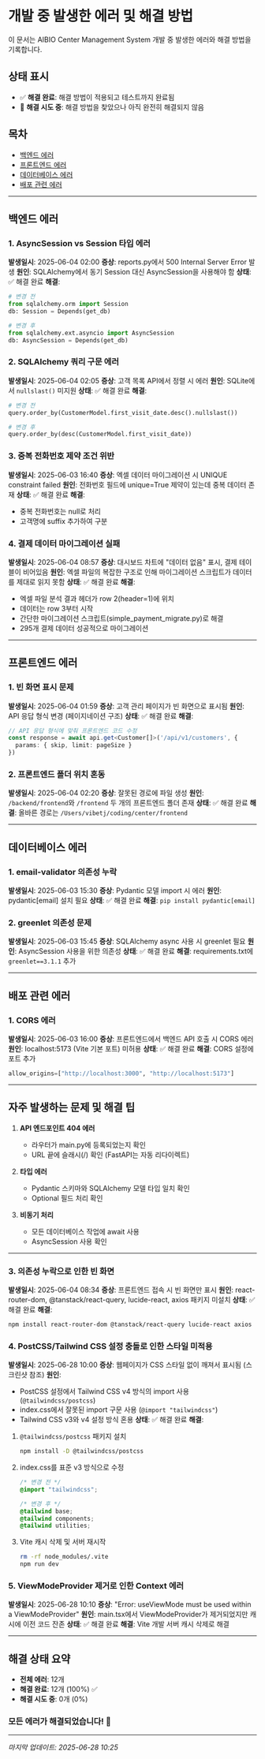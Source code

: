 # 개발 중 발생한 에러 및 해결 방법

이 문서는 AIBIO Center Management System 개발 중 발생한 에러와 해결 방법을 기록합니다.

## 상태 표시
- ✅ **해결 완료**: 해결 방법이 적용되고 테스트까지 완료됨
- 🔄 **해결 시도 중**: 해결 방법을 찾았으나 아직 완전히 해결되지 않음

## 목차
- [백엔드 에러](#백엔드-에러)
- [프론트엔드 에러](#프론트엔드-에러)
- [데이터베이스 에러](#데이터베이스-에러)
- [배포 관련 에러](#배포-관련-에러)

---

## 백엔드 에러

### 1. AsyncSession vs Session 타입 에러
**발생일시**: 2025-06-04 02:00
**증상**: reports.py에서 500 Internal Server Error 발생
**원인**: SQLAlchemy에서 동기 Session 대신 AsyncSession을 사용해야 함
**상태**: ✅ 해결 완료
**해결**:
```python
# 변경 전
from sqlalchemy.orm import Session
db: Session = Depends(get_db)

# 변경 후
from sqlalchemy.ext.asyncio import AsyncSession
db: AsyncSession = Depends(get_db)
```

### 2. SQLAlchemy 쿼리 구문 에러
**발생일시**: 2025-06-04 02:05
**증상**: 고객 목록 API에서 정렬 시 에러
**원인**: SQLite에서 `nullslast()` 미지원
**상태**: ✅ 해결 완료
**해결**:
```python
# 변경 전
query.order_by(CustomerModel.first_visit_date.desc().nullslast())

# 변경 후
query.order_by(desc(CustomerModel.first_visit_date))
```

### 3. 중복 전화번호 제약 조건 위반
**발생일시**: 2025-06-03 16:40
**증상**: 엑셀 데이터 마이그레이션 시 UNIQUE constraint failed
**원인**: 전화번호 필드에 unique=True 제약이 있는데 중복 데이터 존재
**상태**: ✅ 해결 완료
**해결**:
- 중복 전화번호는 null로 처리
- 고객명에 suffix 추가하여 구분

### 4. 결제 데이터 마이그레이션 실패
**발생일시**: 2025-06-04 08:57
**증상**: 대시보드 차트에 "데이터 없음" 표시, 결제 테이블이 비어있음
**원인**: 엑셀 파일의 복잡한 구조로 인해 마이그레이션 스크립트가 데이터를 제대로 읽지 못함
**상태**: ✅ 해결 완료
**해결**:
- 엑셀 파일 분석 결과 헤더가 row 2(header=1)에 위치
- 데이터는 row 3부터 시작
- 간단한 마이그레이션 스크립트(simple_payment_migrate.py)로 해결
- 295개 결제 데이터 성공적으로 마이그레이션

---

## 프론트엔드 에러

### 1. 빈 화면 표시 문제
**발생일시**: 2025-06-04 01:59
**증상**: 고객 관리 페이지가 빈 화면으로 표시됨
**원인**: API 응답 형식 변경 (페이지네이션 구조)
**상태**: ✅ 해결 완료
**해결**:
```typescript
// API 응답 형식에 맞춰 프론트엔드 코드 수정
const response = await api.get<Customer[]>('/api/v1/customers', {
  params: { skip, limit: pageSize }
})
```

### 2. 프론트엔드 폴더 위치 혼동
**발생일시**: 2025-06-04 02:20
**증상**: 잘못된 경로에 파일 생성
**원인**: `/backend/frontend`와 `/frontend` 두 개의 프론트엔드 폴더 존재
**상태**: ✅ 해결 완료
**해결**: 올바른 경로는 `/Users/vibetj/coding/center/frontend`

---

## 데이터베이스 에러

### 1. email-validator 의존성 누락
**발생일시**: 2025-06-03 15:30
**증상**: Pydantic 모델 import 시 에러
**원인**: pydantic[email] 설치 필요
**상태**: ✅ 해결 완료
**해결**: `pip install pydantic[email]`

### 2. greenlet 의존성 문제
**발생일시**: 2025-06-03 15:45
**증상**: SQLAlchemy async 사용 시 greenlet 필요
**원인**: AsyncSession 사용을 위한 의존성
**상태**: ✅ 해결 완료
**해결**: requirements.txt에 `greenlet==3.1.1` 추가

---

## 배포 관련 에러

### 1. CORS 에러
**발생일시**: 2025-06-03 16:00
**증상**: 프론트엔드에서 백엔드 API 호출 시 CORS 에러
**원인**: localhost:5173 (Vite 기본 포트) 미허용
**상태**: ✅ 해결 완료
**해결**: CORS 설정에 포트 추가
```python
allow_origins=["http://localhost:3000", "http://localhost:5173"]
```

---

## 자주 발생하는 문제 및 해결 팁

1. **API 엔드포인트 404 에러**
   - 라우터가 main.py에 등록되었는지 확인
   - URL 끝에 슬래시(/) 확인 (FastAPI는 자동 리다이렉트)

2. **타입 에러**
   - Pydantic 스키마와 SQLAlchemy 모델 타입 일치 확인
   - Optional 필드 처리 확인

3. **비동기 처리**
   - 모든 데이터베이스 작업에 await 사용
   - AsyncSession 사용 확인

---

### 3. 의존성 누락으로 인한 빈 화면
**발생일시**: 2025-06-04 08:34
**증상**: 프론트엔드 접속 시 빈 화면만 표시
**원인**: react-router-dom, @tanstack/react-query, lucide-react, axios 패키지 미설치
**상태**: ✅ 해결 완료
**해결**:
```bash
npm install react-router-dom @tanstack/react-query lucide-react axios
```

### 4. PostCSS/Tailwind CSS 설정 충돌로 인한 스타일 미적용
**발생일시**: 2025-06-28 10:00
**증상**: 웹페이지가 CSS 스타일 없이 깨져서 표시됨 (스크린샷 참조)
**원인**:
- PostCSS 설정에서 Tailwind CSS v4 방식의 import 사용 (`@tailwindcss/postcss`)
- index.css에서 잘못된 import 구문 사용 (`@import "tailwindcss"`)
- Tailwind CSS v3와 v4 설정 방식 혼용
**상태**: ✅ 해결 완료
**해결**:
1. `@tailwindcss/postcss` 패키지 설치
   ```bash
   npm install -D @tailwindcss/postcss
   ```
2. index.css를 표준 v3 방식으로 수정
   ```css
   /* 변경 전 */
   @import "tailwindcss";

   /* 변경 후 */
   @tailwind base;
   @tailwind components;
   @tailwind utilities;
   ```
3. Vite 캐시 삭제 및 서버 재시작
   ```bash
   rm -rf node_modules/.vite
   npm run dev
   ```

### 5. ViewModeProvider 제거로 인한 Context 에러
**발생일시**: 2025-06-28 10:10
**증상**: "Error: useViewMode must be used within a ViewModeProvider"
**원인**: main.tsx에서 ViewModeProvider가 제거되었지만 캐시에 이전 코드 잔존
**상태**: ✅ 해결 완료
**해결**: Vite 개발 서버 캐시 삭제로 해결

---

## 해결 상태 요약
- **전체 에러**: 12개
- **해결 완료**: 12개 (100%) ✅
- **해결 시도 중**: 0개 (0%)

### 모든 에러가 해결되었습니다! 🎉

---

*마지막 업데이트: 2025-06-28 10:25*
